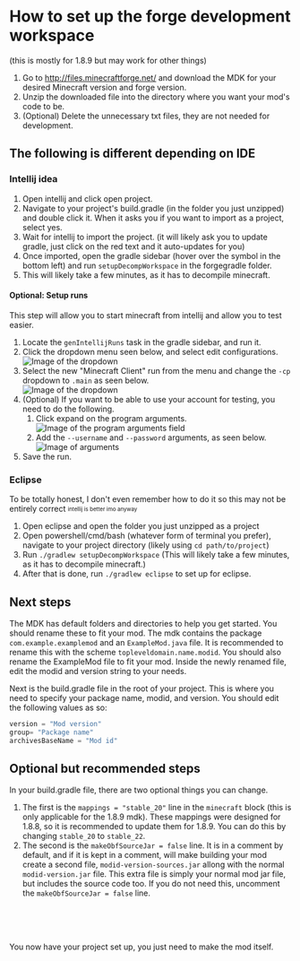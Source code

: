 # How to set up the forge development workspace
(this is mostly for 1.8.9 but may work for other things)

1. Go to http://files.minecraftforge.net/ and download the MDK for your desired Minecraft version and forge version.
2. Unzip the downloaded file into the directory where you want your mod's code to be.
3. (Optional) Delete the unnecessary txt files, they are not needed for development.

## The following is different depending on IDE

### Intellij idea
1. Open intellij and click open project.
2. Navigate to your project's build.gradle (in the folder you just unzipped) and double click it. When it asks you if you want to import as a project, select yes.
3. Wait for intellij to import the project. (it will likely ask you to update gradle, just click on the red text and it auto-updates for you)
4. Once imported, open the gradle sidebar (hover over the symbol in the bottom left) and run `setupDecompWorkspace` in the forgegradle folder.
5. This will likely take a few minutes, as it has to decompile minecraft.

#### Optional: Setup runs
This step will allow you to start minecraft from intellij and allow you to test easier.
1. Locate the `genIntellijRuns` task in the gradle sidebar, and run it.
2. Click the dropdown menu seen below, and select edit configurations.<br>
![Image of the dropdown](https://media.discordapp.net/attachments/792642646907945000/797142149099552778/unknown.png)
3. Select the new "Minecraft Client" run from the menu and change the `-cp` dropdown to `.main` as seen below.<br>
![Image of the dropdown](https://media.discordapp.net/attachments/792642646907945000/797142288056451082/unknown.png)
4. (Optional) If you want to be able to use your account for testing, you need to do the following.
    1. Click expand on the program arguments.<br>
    ![Image of the program arguments field](https://media.discordapp.net/attachments/792642646907945000/797142652394274866/unknown.png)
    2. Add the `--username` and `--password` arguments, as seen below.<br>
    ![Image of arguments](https://media.discordapp.net/attachments/792642646907945000/797142663080968222/unknown.png)
5. Save the run.

### Eclipse
To be totally honest, I don't even remember how to do it so this may not be entirely correct <sub><sup>intellij is better imo anyway<sup><sub>
1. Open eclipse and open the folder you just unzipped as a project
2. Open powershell/cmd/bash (whatever form of terminal you prefer), navigate to your project directory (likely using `cd path/to/project`)
3. Run `./gradlew setupDecompWorkspace` (This will likely take a few minutes, as it has to decompile minecraft.)
4. After that is done, run `./gradlew eclipse` to set up for eclipse.

## Next steps

The MDK has default folders and directories to help you get started. You should rename these to fit your mod. The mdk contains the package `com.example.examplemod` and an `ExampleMod.java` file. It is recommended to rename this with the scheme `topleveldomain.name.modid`. You should also rename the ExampleMod file to fit your mod. Inside the newly renamed file, edit the modid and version string to your needs.

Next is the build.gradle file in the root of your project. This is where you need to specify your package name, modid, and version. You should edit the following values as so: 
```gradle
version = "Mod version"
group= "Package name" 
archivesBaseName = "Mod id"
```

## Optional but recommended steps

In your build.gradle file, there are two optional things you can change. 
1. The first is the `mappings = "stable_20"` line in the `minecraft` block (this is only applicable for the 1.8.9 mdk). These mappings were designed for 1.8.8, so it is recommended to update them for 1.8.9. You can do this by changing `stable_20` to `stable_22`.
2. The second is the `makeObfSourceJar = false` line. It is in a comment by default, and if it is kept in a comment, will make building your mod create a second file, `modid-version-sources.jar` allong with the normal `modid-version.jar` file. This extra file is simply your normal mod jar file, but includes the source code too. If you do not need this, uncomment the `makeObfSourceJar = false` line.

<br><br><br>

You now have your project set up, you just need to make the mod itself.
